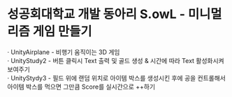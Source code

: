 # 성공회대학교 개발 동아리 S.owL - 미니멀리즘 게임 만들기
· UnityAirplane - 비행기 움직이는 3D 게임
\
· UnityStudy2 - 버튼 클릭시 Text 출력 및 골드 생성 & 시간에 따라 Text 활성화시켜 보여주기
\
· UnityStydy3 - 필드 위에 랜덤 위치로 아이템 박스를 생성시킨 후에 공을 컨트롤해서 아이템 박스를 먹으면 그만큼 Score를 실시간으로 ++하기

